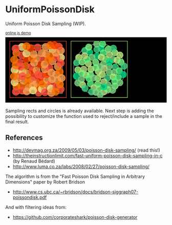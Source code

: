 # UniformPoissonDisk
Uniform Poisson Disk Sampling (WIP).

<sup>[online js demo](https://cdn.rawgit.com/azrafe7/UniformPoissonDisk/master/bin/JsDemo/index.html)</sup>
<br>
![](snapshot.png)

Sampling rects and circles is already available. 
Next step is adding the possibility to customize the function used to reject/include a sample in the final result.

## References

 - http://devmag.org.za/2009/05/03/poisson-disk-sampling/ (read this!)
 - http://theinstructionlimit.com/fast-uniform-poisson-disk-sampling-in-c (by Renaud Bédard)
 - http://www.luma.co.za/labs/2008/02/27/poisson-disk-sampling/

The algorithm is from the "Fast Poisson Disk Sampling in Arbitrary Dimensions" paper by Robert Bridson
 - http://www.cs.ubc.ca/~rbridson/docs/bridson-siggraph07-poissondisk.pdf

And with filtering ideas from:
 - https://github.com/corporateshark/poisson-disk-generator
